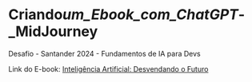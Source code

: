 # Criando*um_Ebook_com_ChatGPT*-\_MidJourney

Desafio - Santander 2024 - Fundamentos de IA para Devs

Link do E-book:
[Inteligência Artificial: Desvendando o Futuro](https://github.com/DeaMaduS/Criando_um_Ebook_com_ChatGPT_-_MidJourney/blob/main/e-book/Desvendando%20o%20futuro.pdf)
